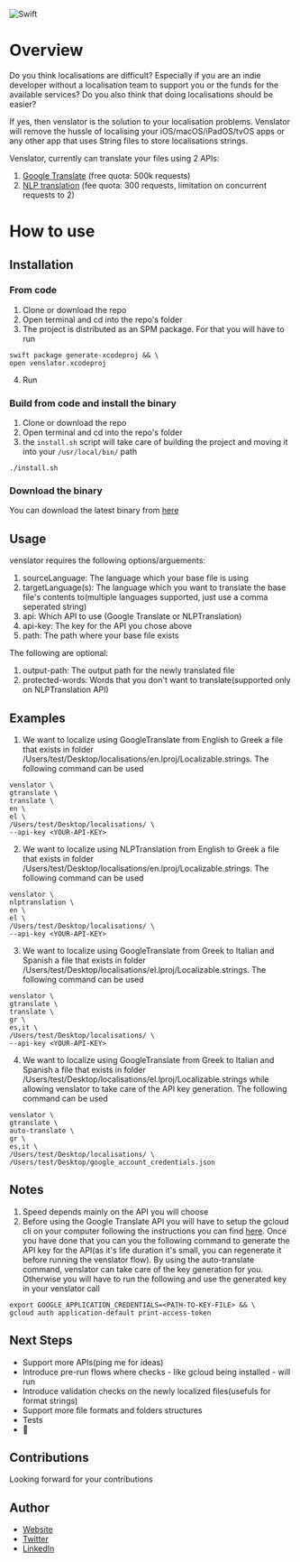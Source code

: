 ![Swift](https://github.com/ipavlidakis/venslator/workflows/Swift/badge.svg)

# Overview

Do you think localisations are difficult? Especially if you are an indie developer without a localisation team to support you or the funds for the available services? 
Do you also think that doing localisations should be easier? 

If yes, then venslator is the solution to your localisation problems. Venslator will remove the hussle of localising your iOS/macOS/iPadOS/tvOS apps or any other app that uses String files to store localisations strings.

Venslator, currently can translate your files using 2 APIs:
1. [Google Translate](https://cloud.google.com/translate) (free quota: 500k requests)
2. [NLP translation](https://rapidapi.com/gofitech/api/NLP%20Translation) (fee quota: 300 requests, limitation on concurrent requests to 2)

# How to use

## Installation
### From code
1. Clone or download the repo
2. Open terminal and cd into the repo's folder
3. The project is distributed as an SPM package. For that you will have to run 
```
swift package generate-xcodeproj && \
open venslator.xcodeproj
```
4. Run

### Build from code and install the binary
1. Clone or download the repo
2. Open terminal and cd into the repo's folder
3. the `install.sh` script will take care of building the project and moving it into your `/usr/local/bin/` path
```
./install.sh
```

### Download the binary
You can download the latest binary from [here](https://github.com/ipavlidakis/venslator/releases/latest)

## Usage
venslator requires the following options/arguements:
1. sourceLanguage: The language which your base file is using
2. targetLanguage(s): The language which you want to translate the base file's contents to(multiple languages supported, just use a comma seperated string)
3. api: Which API to use (Google Translate or NLPTranslation)
4. api-key: The key for the API you chose above
5. path: The path where your base file exists

The following are optional:
1. output-path: The output path for the newly translated file
2. protected-words:  Words that you don't want to translate(supported only on NLPTranslation API) 

## Examples
1. We want to localize using GoogleTranslate from English to Greek a file that exists in folder /Users/test/Desktop/localisations/en.lproj/Localizable.strings. The following command can be used
```
venslator \
gtranslate \           
translate \                                      
en \
el \
/Users/test/Desktop/localisations/ \
--api-key <YOUR-API-KEY>
```

2. We want to localize using NLPTranslation from English to Greek a file that exists in folder /Users/test/Desktop/localisations/en.lproj/Localizable.strings. The following command can be used
```
venslator \  
nlptranslation \                                               
en \
el \
/Users/test/Desktop/localisations/ \
--api-key <YOUR-API-KEY>
```

3. We want to localize using GoogleTranslate from Greek to Italian and Spanish a file that exists in folder /Users/test/Desktop/localisations/el.lproj/Localizable.strings. The following command can be used
```
venslator \                         
gtranslate \           
translate \                           
gr \
es,it \
/Users/test/Desktop/localisations/ \
--api-key <YOUR-API-KEY>
```

4. We want to localize using GoogleTranslate from Greek to Italian and Spanish a file that exists in folder /Users/test/Desktop/localisations/el.lproj/Localizable.strings while allowing venslator to take care of the API key generation. The following command can be used
```
venslator \                         
gtranslate \           
auto-translate \                           
gr \
es,it \
/Users/test/Desktop/localisations/ \
/Users/test/Desktop/google_account_credentials.json
```

## Notes
1. Speed depends mainly on the API you will choose
2. Before using the Google Translate API you will have to setup the gcloud cli on your computer following the instructions you can find [here](https://cloud.google.com/sdk/docs/install). Once you have done that you can you the following command to generate the API key for the API(as it's life duration it's small, you can regenerate it before running the venslator flow). By using the auto-translate command, venslator can take care of the key generation for you. Otherwise you will have to run the following and use the generated key in your venslator call
```
export GOOGLE_APPLICATION_CREDENTIALS=<PATH-TO-KEY-FILE> && \
gcloud auth application-default print-access-token 
```

## Next Steps
* Support more APIs(ping me for ideas)
* Introduce pre-run flows where checks - like gcloud being installed - will run
* Introduce validation checks on the newly localized files(usefuls for format strings)
* Support more file formats and folders structures
* Tests
* 🤔

## Contributions
Looking forward for your contributions

## Author
* [Website](https://ipavlidakis.dev)
* [Twitter](https://twitter.com/3liaspav)
* [LinkedIn](https://www.linkedin.com/in/ipavlidakis/)
